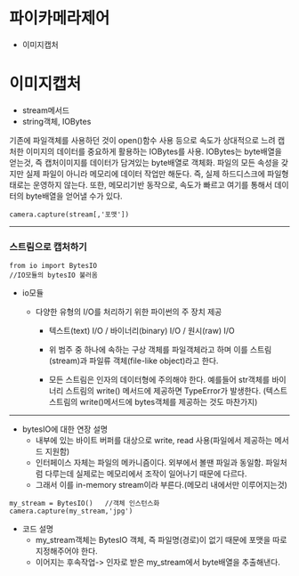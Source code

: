 

# 파이카메라제어 

- 이미지캡처

# 이미지캡처

- stream메서드
- string객체, IOBytes

기존에 파일객체를 사용하던 것이 open()함수 사용 등으로 속도가 상대적으로 느려 캡처한 이미지의 데이터를 중요하게 활용하는 IOBytes를 사용. IOBytes는 byte배열을 얻는것, 즉 캡처이미지를 데이터가 담겨있는 byte배열로 객체화. 파일의 모든 속성을 갖지만 실제 파일이 아니라 메모리에 데이터 작업만 해둔다. 즉, 실제 하드디스크에 파일형태로는 운영하지 않는다. 또한, 메모리기반 동작으로, 속도가 빠르고 여기를 통해서 데이터의 byte배열을 얻어낼 수가 있다. 

~~~ 
camera.capture(stream[,'포맷'])
~~~

---

### 스트림으로 캡처하기

  ~~~ 
  from io import BytesIO
  //IO모듈의 bytesIO 불러옴 
  ~~~

- io모듈

  - 다양한 유형의 I/O를 처리하기 위한 파이썬의 주 장치 제공

    - 텍스트(text) I/O / 바이너리(binary) I/O / 원시(raw) I/O 
    - 위 범주 중 하나에 속하는 구상 객체를 파일객체라고 하며 이를 스트림(stream)과 파일류 객체(file-like object)라고 한다.

    - 모든 스트림은 인자의 데이터형에 주의해야 한다. 예를들어 str객체를 바이너리 스트림의 write() 메서드에 제공하면 TypeError가 발생한다. (텍스트 스트림의 write()메서드에 bytes객체를 제공하는 것도 마찬가지)

---

- bytesIO에 대한 연장 설명
  - 내부에 있는 바이트 버퍼를 대상으로 write, read 사용(파일에서 제공하는 메서드 지원함)
  - 인터페이스 자체는 파일의 메카니즘이다. 외부에서 볼땐 파일과 동일함. 파일처럼 다루는데 실제로는 메모리에서 조작이 일어나기 때문에 다르다.
  - 그래서 이를 in-memory stream이라 부른다.(메모리 내에서만 이루어지는것)

~~~ 
my_stream = BytesIO()   //객체 인스턴스화
camera.capture(my_stream,'jpg')
~~~

- 코드 설명
  - my_stream객체는 BytesIO 객체, 즉 파일명(경로)이 없기 때문에 포맷을 따로 지정해주어야 한다. 
  - 이어지는 후속작업-> 인자로 받은 my_stream에서 byte배열을 추출해낸다.

